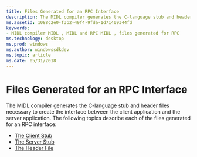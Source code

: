 ```yaml
---
title: Files Generated for an RPC Interface
description: The MIDL compiler generates the C-language stub and header files necessary to create the interface between the client application and the server application.
ms.assetid: 1088c2e0-f3b2-49f4-9fda-1d71409344fd
keywords:
- MIDL compiler MIDL , MIDL and RPC MIDL , files generated for RPC
ms.technology: desktop
ms.prod: windows
ms.author: windowssdkdev
ms.topic: article
ms.date: 05/31/2018
---
```


# Files Generated for an RPC Interface

The MIDL compiler generates the C-language stub and header files necessary to create the interface between the client application and the server application. The following topics describe each of the files generated for an RPC interface:

-   [The Client Stub](the-client-stub.md)
-   [The Server Stub](the-server-stub.md)
-   [The Header File](the-header-file.md)

 

 




